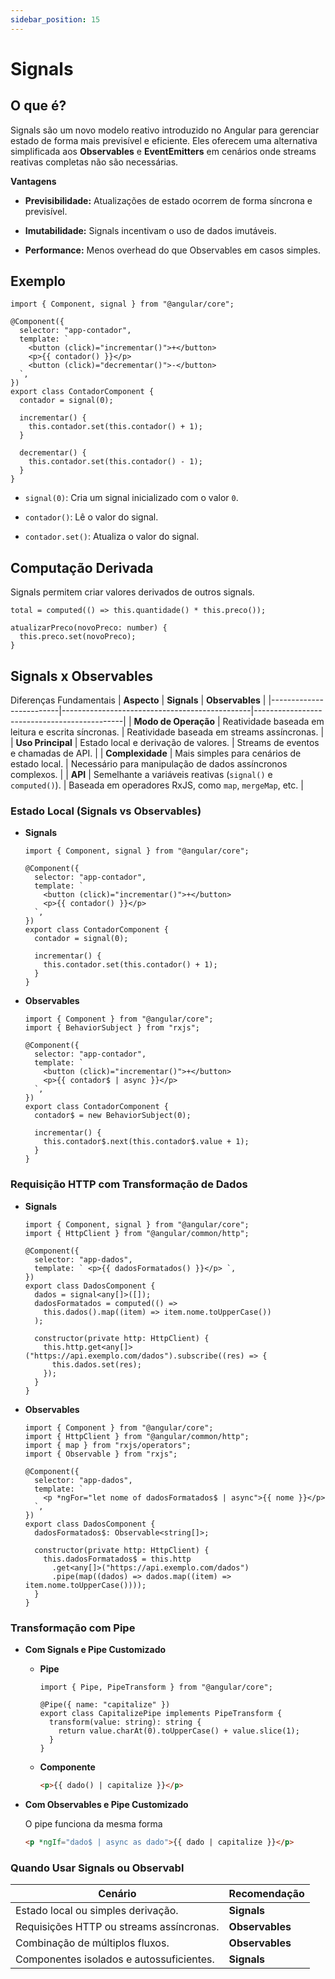 ```yaml
---
sidebar_position: 15
---
```


# Signals

## O que é?

Signals são um novo modelo reativo introduzido no Angular para gerenciar estado de forma mais previsível e eficiente. Eles oferecem uma alternativa simplificada aos **Observables** e **EventEmitters** em cenários onde streams reativas completas não são necessárias.

**Vantagens**

- **Previsibilidade:** Atualizações de estado ocorrem de forma síncrona e previsível.

- **Imutabilidade:** Signals incentivam o uso de dados imutáveis.

- **Performance:** Menos overhead do que Observables em casos simples.

## Exemplo

```tsx showLineNumbers title="contador.component.ts"
import { Component, signal } from "@angular/core";

@Component({
  selector: "app-contador",
  template: `
    <button (click)="incrementar()">+</button>
    <p>{{ contador() }}</p>
    <button (click)="decrementar()">-</button>
  `,
})
export class ContadorComponent {
  contador = signal(0);

  incrementar() {
    this.contador.set(this.contador() + 1);
  }

  decrementar() {
    this.contador.set(this.contador() - 1);
  }
}
```

- `signal(0)`: Cria um signal inicializado com o valor `0`.

- `contador()`: Lê o valor do signal.

- `contador.set()`: Atualiza o valor do signal.

## Computação Derivada

Signals permitem criar valores derivados de outros signals.

```tsx showLineNumbers
total = computed(() => this.quantidade() * this.preco());

atualizarPreco(novoPreco: number) {
  this.preco.set(novoPreco);
}
```

## Signals x Observables

Diferenças Fundamentais
| **Aspecto** | **Signals** | **Observables** |
|-------------------------|-----------------------------------------------|---------------------------------------------|
| **Modo de Operação** | Reatividade baseada em leitura e escrita síncronas. | Reatividade baseada em streams assíncronas. |
| **Uso Principal** | Estado local e derivação de valores. | Streams de eventos e chamadas de API. |
| **Complexidade** | Mais simples para cenários de estado local. | Necessário para manipulação de dados assíncronos complexos. |
| **API** | Semelhante a variáveis reativas (`signal()` e `computed()`). | Baseada em operadores RxJS, como `map`, `mergeMap`, etc. |

### Estado Local (Signals vs Observables)

- **Signals**

  ```tsx showLineNumbers title="contador.component.ts"
  import { Component, signal } from "@angular/core";

  @Component({
    selector: "app-contador",
    template: `
      <button (click)="incrementar()">+</button>
      <p>{{ contador() }}</p>
    `,
  })
  export class ContadorComponent {
    contador = signal(0);

    incrementar() {
      this.contador.set(this.contador() + 1);
    }
  }
  ```

- **Observables**

  ```tsx showLineNumbers title="contador.component.ts"
  import { Component } from "@angular/core";
  import { BehaviorSubject } from "rxjs";

  @Component({
    selector: "app-contador",
    template: `
      <button (click)="incrementar()">+</button>
      <p>{{ contador$ | async }}</p>
    `,
  })
  export class ContadorComponent {
    contador$ = new BehaviorSubject(0);

    incrementar() {
      this.contador$.next(this.contador$.value + 1);
    }
  }
  ```

### Requisição HTTP com Transformação de Dados

- **Signals**

  ```tsx showLineNumbers title="dados.component.ts"
  import { Component, signal } from "@angular/core";
  import { HttpClient } from "@angular/common/http";

  @Component({
    selector: "app-dados",
    template: ` <p>{{ dadosFormatados() }}</p> `,
  })
  export class DadosComponent {
    dados = signal<any[]>([]);
    dadosFormatados = computed(() =>
      this.dados().map((item) => item.nome.toUpperCase())
    );

    constructor(private http: HttpClient) {
      this.http.get<any[]>("https://api.exemplo.com/dados").subscribe((res) => {
        this.dados.set(res);
      });
    }
  }
  ```

- **Observables**

  ```tsx showLineNumbers title="dados.component.ts"
  import { Component } from "@angular/core";
  import { HttpClient } from "@angular/common/http";
  import { map } from "rxjs/operators";
  import { Observable } from "rxjs";

  @Component({
    selector: "app-dados",
    template: `
      <p *ngFor="let nome of dadosFormatados$ | async">{{ nome }}</p>
    `,
  })
  export class DadosComponent {
    dadosFormatados$: Observable<string[]>;

    constructor(private http: HttpClient) {
      this.dadosFormatados$ = this.http
        .get<any[]>("https://api.exemplo.com/dados")
        .pipe(map((dados) => dados.map((item) => item.nome.toUpperCase())));
    }
  }
  ```

### Transformação com Pipe

- **Com Signals e Pipe Customizado**

  - **Pipe**

    ```tsx showLineNumbers title="capitalize.pipe.ts"
    import { Pipe, PipeTransform } from "@angular/core";

    @Pipe({ name: "capitalize" })
    export class CapitalizePipe implements PipeTransform {
      transform(value: string): string {
        return value.charAt(0).toUpperCase() + value.slice(1);
      }
    }
    ```

  - **Componente**

    ```html showLineNumbers
    <p>{{ dado() | capitalize }}</p>
    ```

- **Com Observables e Pipe Customizado**

  O pipe funciona da mesma forma

  ```html showLineNumbers
  <p *ngIf="dado$ | async as dado">{{ dado | capitalize }}</p>
  ```

### Quando Usar Signals ou Observabl

| **Cenário**                              | **Recomendação** |
| ---------------------------------------- | ---------------- |
| Estado local ou simples derivação.       | **Signals**      |
| Requisições HTTP ou streams assíncronas. | **Observables**  |
| Combinação de múltiplos fluxos.          | **Observables**  |
| Componentes isolados e autossuficientes. | **Signals**      |
